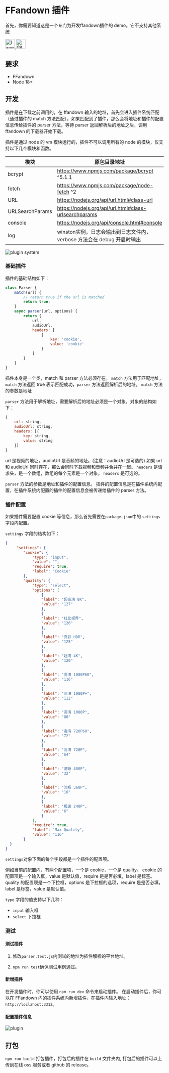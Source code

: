 # FFandown 插件

<p>首先，你需要知道这是一个专门为开发ffandown插件的 demo。它不支持其他系统</p>

<p><a href="/README_ZH.md">
        <img alt="lang" style="height: 30px;" src="https://img.shields.io/badge/Lang-中文-brightgreen" />
</a><a href="https://github.com/helson-lin/ffandown-plugin">
       <img alt="GitHub forks" style="height: 30px;" src="https://img.shields.io/github/forks/helson-lin/ffandown-plugin">
</a></p>

##  要求

- FFandown
- Node 18+


## 开发 

插件是在下载之前调用的，在 ffandown 输入的地址，首先会进入插件系统匹配（通过插件的 match 方法匹配），如果匹配到了插件，那么会将地址和插件的配置信息传给插件的 parser 方法，等待 parser 返回解析后的地址之后，调用 ffandown 的下载器开始下载。

插件是通过 node 的 vm 模块运行的，插件不可以调用所有的 node 的模块，仅支持以下几个模块和函数。

| 模块 | 原包目录地址 |
| ----------- | ----------- |
| bcrypt | https://www.npmjs.com/package/bcrypt ^5.1.1 |
| fetch | https://www.npmjs.com/package/node-fetch ^2 |
|  URL | https://nodejs.org/api/url.html#class-url |
|  URLSearchParams | https://nodejs.org/api/url.html#class-urlsearchparams |
|  console | https://nodejs.org/api/console.html#console |
|  log | winston实例，日志会输出到日志文件内，verbose 方法会在 debug 开启时输出 |

![plugin system](./assets/CleanShot%202025-03-30%20at%2018.27.31@2x.png)

### 基础插件

插件的基础结构如下：

```js
class Parser {
    match(url) {
        // return true if the url is matched
        return true;
    }
    async parser(url, options) {
        return {
            url,
            audioUrl,
            headers: [
                {
                    key: 'cookie',
                    value: 'cookie'
                }
            ]
        }
    }
}
```

插件本身是一个类，match 和 parser 方法必须存在。
`match` 方法用于匹配地址，
`match` 方法返回 true 表示匹配成功，`parser` 方法返回解析后的地址。
`match` 方法的参数是地址

`parser` 方法用于解析地址，需要解析后的地址必须是一个对象，对象的结构如下：
```js
{
    url: string,
    audioUrl: string,
    headers: [{
        key: string,
        value: string
    }]
}
```
url 是视频的地址，audioUrl 是音频的地址。(注意：audioUrl 是可选的)
如果 url 和 audioUrl 同时存在，那么会同时下载视频和音频并合并在一起。
`headers` 是请求头，是一个数组，数组的每个元素是一个对象。
`headers` 是可选的。

`parser` 方法的参数是地址和插件的配置信息。
插件的配置信息是在插件系统内配置，在插件系统内配置的插件的配置信息会被传递给插件的 parser 方法。

### 插件配置

如果插件需要配置 cookie 等信息，那么首先需要在`package.json`中的 `settings`字段内配置。

`settings` 字段的结构如下：

```json
{
     "settings": {
        "cookie": {
            "type": "input",
            "value": "",
            "require": true,
            "label": "Cookie"
        },
        "quality": {
            "type": "select",
            "options": [
                {
                "label": "超高清 8K",
                "value": "127"
                },
                {
                "label": "杜比视界",
                "value": "126"
                },
                {
                "label": "真彩 HDR",
                "value": "125"
                },
                {
                "label": "超清 4K",
                "value": "120"
                },
                {
                "label": "高清 1080P60",
                "value": "116"
                },
                {
                "label": "高清 1080P+",
                "value": "112"
                },
                {
                "label": "高清 1080P",
                "value": "80"
                },
                {
                "label": "高清 720P60",
                "value": "72"
                },
                {
                "label": "高清 720P",
                "value": "64"
                },
                {
                "label": "清晰 480P",
                "value": "32"
                },
                {
                "label": "流畅 360P",
                "value": "16"
                },
                {
                "label": "极速 240P",
                "value": "6"
                }
            ],
            "require": true,
            "label": "Max Quality",
            "value": "116"
        }
  }
}
```

`settings`对象下面的每个字段都是一个插件的配置项。

例如当前的配置内，有两个配置项，一个是 cookie，一个是 quality。
cookie 的配置项是一个输入框，value 是默认值，require 是是否必填，label 是标签。
quality 的配置项是一个下拉框，options 是下拉框的选项，require 是是否必填，label 是标签，value 是默认值。

`type` 字段的值支持以下几种：
- `input` 输入框
- `select` 下拉框


### 测试

#### 测试插件

1. 修改`parser.test.js`内测试的地址为插件解析的平台地址。

2. `npm run test`确保测试用例通过。

#### 新增插件

在开发插件时，你可以使用 `npm run dev` 命令来启动插件。
在启动插件后，你可以在 FFandown 内的插件系统内新增插件，在插件内输入地址： `http://loclahost:3312`。

#### 配置插件信息

![plugin](./assets/Shot2025-03-March-Fr5VUkQh.png)


## 打包

`npm run build` 打包插件，打包后的插件在 `build` 文件夹内, 打包后的插件可以上传到在线 oss 服务或者 github 的 release。
